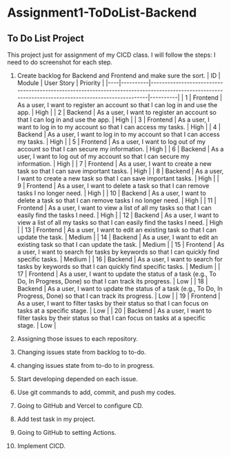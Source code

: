 # Assignment1-ToDoList-Backend
## To Do List Project
This project just for assignment of my CICD class.
I will follow the steps:
I need to do screenshot for each step.
1. Create backlog for Backend and Frontend and make sure the sort.
| ID | Module   | User Story                                                                                                                                       | Priority |
|----|----------|---------------------------------------------------------------------------------------------------------------------------------------------------|----------|
| 1  | Frontend | As a user, I want to register an account so that I can log in and use the app.                                                                  | High     |
| 2  | Backend  | As a user, I want to register an account so that I can log in and use the app.                                                                  | High     |
| 3  | Frontend | As a user, I want to log in to my account so that I can access my tasks.                                                                        | High     |
| 4  | Backend  | As a user, I want to log in to my account so that I can access my tasks.                                                                        | High     |
| 5  | Frontend | As a user, I want to log out of my account so that I can secure my information.                                                                 | High     |
| 6  | Backend  | As a user, I want to log out of my account so that I can secure my information.                                                                 | High     |
| 7  | Frontend | As a user, I want to create a new task so that I can save important tasks.                                                                      | High     |
| 8  | Backend  | As a user, I want to create a new task so that I can save important tasks.                                                                      | High     |
| 9  | Frontend | As a user, I want to delete a task so that I can remove tasks I no longer need.                                                                 | High     |
| 10 | Backend  | As a user, I want to delete a task so that I can remove tasks I no longer need.                                                                 | High     |
| 11 | Frontend | As a user, I want to view a list of all my tasks so that I can easily find the tasks I need.                                                    | High     |
| 12 | Backend  | As a user, I want to view a list of all my tasks so that I can easily find the tasks I need.                                                    | High     |
| 13 | Frontend | As a user, I want to edit an existing task so that I can update the task.                                                                       | Medium   |
| 14 | Backend  | As a user, I want to edit an existing task so that I can update the task.                                                                       | Medium   |
| 15 | Frontend | As a user, I want to search for tasks by keywords so that I can quickly find specific tasks.                                                    | Medium   |
| 16 | Backend  | As a user, I want to search for tasks by keywords so that I can quickly find specific tasks.                                                    | Medium   |
| 17 | Frontend | As a user, I want to update the status of a task (e.g., To Do, In Progress, Done) so that I can track its progress.                             | Low      |
| 18 | Backend  | As a user, I want to update the status of a task (e.g., To Do, In Progress, Done) so that I can track its progress.                             | Low      |
| 19 | Frontend | As a user, I want to filter tasks by their status so that I can focus on tasks at a specific stage.                                             | Low      |
| 20 | Backend  | As a user, I want to filter tasks by their status so that I can focus on tasks at a specific stage.                                             | Low      |

3. Assigning those issues to each repository.
4. Changing issues state from backlog to to-do.
5. changing issues state from to-do to in progress.
7. Start developing depended on each issue.
8. Use git commands to add, commit, and push my codes.
9. Going to GitHub and Vercel to configure CD.
10. Add test task in my project.
11. Going to GitHub to setting Actions.
12. Implement CICD.

